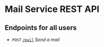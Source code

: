 # Mail Service REST API

## Endpoints for all users
* `POST` [`/mail`](./mail/post.md) _Send a mail_
